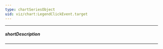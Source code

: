 ```yaml
---
type: chartSeriesObject
uid: viz/chart:LegendClickEvent.target
---
```

---
##### shortDescription
<!-- Description goes here -->

---
<!-- Description goes here -->